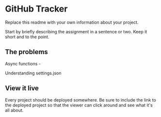 # GitHub Tracker

Replace this readme with your own information about your project.

Start by briefly describing the assignment in a sentence or two. Keep it short and to the point.

## The problems

Async functions -

Understanding settings.json

## View it live

Every project should be deployed somewhere. Be sure to include the link to the deployed project so that the viewer can click around and see what it's all about.
